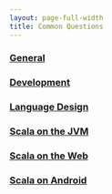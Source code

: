 ```yaml
---
layout: page-full-width
title: Common Questions
---
```


<div class="container">
  <div class="row">
    <div class="span4 doc-block">
      <h3><a href="{{ site.baseurl }}/documentation/faq/general/">General</a></h3>
      <p></p>
    </div>
    <div class="span4 doc-block">
      <h3><a href="{{ site.baseurl }}/documentation/faq/development/">Development</a></h3>
      <p></p>
    </div>
    <div class="span4 doc-block">
      <h3><a href="{{ site.baseurl }}/documentation/faq/language/">Language Design</a></h3>
      <p></p>
    </div>
  </div>

  <div class="row">
    <div class="span4 doc-block">
      <h3><a href="{{ site.baseurl }}/documentation/faq/jvm/">Scala on the JVM</a></h3>
      <p></p>
    </div>
    <div class="span4 doc-block">
      <h3><a href="{{ site.baseurl }}/documentation/faq/web/">Scala on the Web</a></h3>
      <p></p>
    </div>
    <div class="span4 doc-block">
      <h3><a href="{{ site.baseurl }}/documentation/faq/android/">Scala on Android</a></h3>
      <p></p>
    </div>
  </div>
</div>